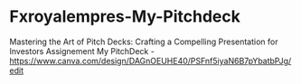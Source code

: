 # Fxroyalempres-My-Pitchdeck
Mastering the Art of Pitch Decks: Crafting a Compelling Presentation for Investors Assignement
My PitchDeck - https://www.canva.com/design/DAGnOEUHE40/PSFnf5iyaN6B7pYbatbPJg/edit
